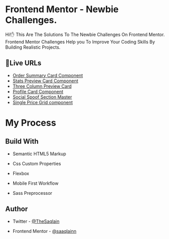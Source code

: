 # Frontend Mentor - Newbie Challenges.

Hi!✋ This Are The Solutions To The Newbie Challenges On Frontend Mentor.
Frontend Mentor Challenges Help you To Improve Your Coding Skills By Building Realistic Projects.
## 🚀Live URLs

 - [ Order Summary Card Component](https://saaqlainn.github.io/FrontEnd-Tasks/Order%20summary%20Card)
 - [Stats Preview Card Component](https://saaqlainn.github.io/FrontEnd-Tasks/Stats%20Preview%20Card) 
 - [Three Column Preview Card](https://saaqlainn.github.io/FrontEnd-Tasks/Three-Column%20Preview%20Card)
 - [Profile Card Component](https://saaqlainn.github.io/FrontEnd-Tasks/Profile%20card%20component) 
 - [Social Spoof Section Master](https://saaqlainn.github.io/FrontEnd-Tasks/social-spoof-section%20master)
 - [Single Price Grid component](https://saaqlainn.github.io/FrontEnd-Tasks/Single-price-grid-component/)


  
# My Process

## Build With

- Semantic HTML5 Markup

- Css Custom Properties

- Flexbox

- Mobile First Workflow

- Sass Preprocessor



## Author

- Twitter - [@TheSaqlain](https://twitter.com/TheSaqlain)

- Frontend Mentor - [@saaqlainn](https://www.frontendmentor.io/home)
